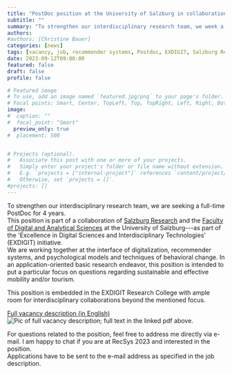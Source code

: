 ```yaml
---
title: "PostDoc position at the University of Salzburg in collaboration with Salzburg Research"
subtitle: ""
summary: "To strengthen our interdisciplinary research team, we week a PostDoc working at the interface of digitalisation, recommender systems and psychological models and techniques of behavioural change—a collaboration between Salzburg Research and the University of Salzburg as part of the 'Excellence in Digital Sciences and Interdisciplinary Technologies' (EXDIGIT) initiative."
authors: 
#authors: [Christine Bauer]
categories: [news]
tags: [vacancy, job, recommender systems, Postdoc, EXDIGIT, Salzburg Research, behavioral change]
date: 2023-09-12T09:00:00
featured: false
draft: false
profile: false

# Featured image
# To use, add an image named `featured.jpg/png` to your page's folder.
# Focal points: Smart, Center, TopLeft, Top, TopRight, Left, Right, BottomLeft, Bottom, BottomRight.
image:
#  caption: ""
#  focal_point: "Smart"
  preview_only: true
#  placement: 500


# Projects (optional).
#   Associate this post with one or more of your projects.
#   Simply enter your project's folder or file name without extension.
#   E.g. `projects = ["internal-project"]` references `content/project/deep-learning/index.md`.
#   Otherwise, set `projects = []`.
#projects: []
---
```


To strengthen our interdisciplinary research team, we are seeking a full-time PostDoc for 4 years.  
This position is part of a collaboration of [Salzburg Research](https://www.salzburgresearch.at/en/) and the [Faculty of Digital and Analytical Sciences](https://www.plus.ac.at/digital-and-analytical-sciences/?lang=en) at the University of Salzburg---as part of the 'Excellence in Digital Sciences and Interdisciplinary Technologies' (EXDIGIT) initiative.  
We are working together at the interface of digitalization, recommender systems, and psychological models and techniques of behavioral change. In an application-oriented basic research endeavor, this position is intended to put a particular focus on questions regarding sustainable and effective mobility and/or tourism.

This position is embedded in the EXDIGIT Research College with ample room for interdisciplinary collaborations beyond the mentioned focus.

[Full vacancy description (in English)](./job_postdoc.pdf) 
![Pic of full vacancy description; full text in the linked pdf above.](./job_postdoc_featured.png)

For questions related to the position, feel free to address me directly via e-mail. I am happy to chat if you are at RecSys 2023 and interested in the position.  
Applications have to be sent to the e-mail address as specified in the job description.